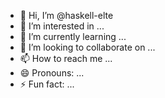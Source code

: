 - 👋 Hi, I’m @haskell-elte
- 👀 I’m interested in ...
- 🌱 I’m currently learning ...
- 💞️ I’m looking to collaborate on ...
- 📫 How to reach me ...
- 😄 Pronouns: ...
- ⚡ Fun fact: ...

<!---
haskell-elte/haskell-elte is a ✨ special ✨ repository because its `README.md` (this file) appears on your GitHub profile.
You can click the Preview link to take a look at your changes.
--->
